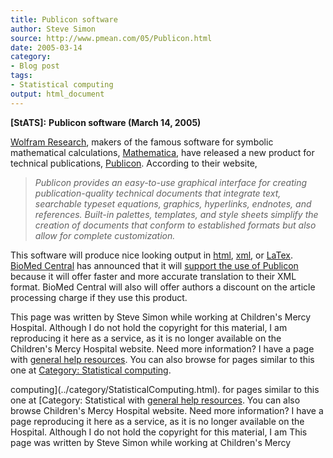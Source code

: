 ```yaml
---
title: Publicon software
author: Steve Simon
source: http://www.pmean.com/05/Publicon.html
date: 2005-03-14
category:
- Blog post
tags:
- Statistical computing
output: html_document
---
```

**[StATS]:** **Publicon software (March 14, 2005)**

[Wolfram Research](http://www.wolfram.com/), makers of the famous
software for symbolic mathematical calculations,
[Mathematica](http://www.wolfram.com/products/mathematica/), have
released a new product for technical publications,
[Publicon](http://www.wolfram.com/products/publicon/index.html).
According to their website,

> *Publicon provides an easy-to-use graphical interface for creating
> publication-quality technical documents that integrate text,
> searchable typeset equations, graphics, hyperlinks, endnotes, and
> references. Built-in palettes, templates, and style sheets simplify
> the creation of documents that conform to established formats but also
> allow for complete customization.*

This software will produce nice looking output in
[html](http://en.wikipedia.org/wiki/Html),
[xml](http://en.wikipedia.org/wiki/XML), or
[LaTex](http://en.wikipedia.org/wiki/LaTeX). [BioMed
Central](http://www.biomedcentral.com) has announced that it will
[support the use of
Publicon](http://www.biomedcentral.com/info/ifora/publicon) because it
will offer faster and more accurate translation to their XML format.
BioMed Central will also will offer authors a discount on the article
processing charge if they use this product.

This page was written by Steve Simon while working at Children\'s Mercy
Hospital. Although I do not hold the copyright for this material, I am
reproducing it here as a service, as it is no longer available on the
Children\'s Mercy Hospital website. Need more information? I have a page
with [general help resources](../GeneralHelp.html). You can also browse
for pages similar to this one at [Category: Statistical
computing](../category/StatisticalComputing.html).
<!---More--->
computing](../category/StatisticalComputing.html).
for pages similar to this one at [Category: Statistical
with [general help resources](../GeneralHelp.html). You can also browse
Children\'s Mercy Hospital website. Need more information? I have a page
reproducing it here as a service, as it is no longer available on the
Hospital. Although I do not hold the copyright for this material, I am
This page was written by Steve Simon while working at Children\'s Mercy

<!---Do not use
**[StATS]:** **Publicon software (March 14, 2005)**
This page was written by Steve Simon while working at Children\'s Mercy
Hospital. Although I do not hold the copyright for this material, I am
reproducing it here as a service, as it is no longer available on the
Children\'s Mercy Hospital website. Need more information? I have a page
with [general help resources](../GeneralHelp.html). You can also browse
for pages similar to this one at [Category: Statistical
computing](../category/StatisticalComputing.html).
--->

